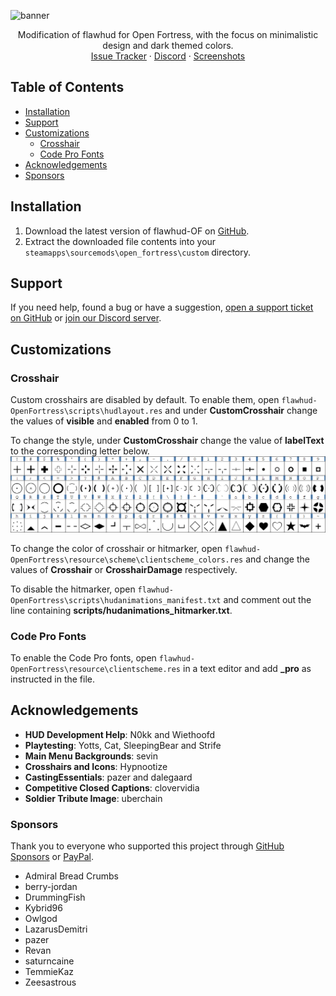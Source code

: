 <!-- TITLE -->
![banner](https://user-images.githubusercontent.com/6818236/175778495-c4b11439-499c-4553-86f3-1e19e4f6dcda.png)
<p align="center">
  <p align="center">
    Modification of flawhud for Open Fortress, with the focus on minimalistic design and dark themed colors.
    <br />
    <a href="https://github.com/CriticalFlaw/flawhud-OpenFortress/issues">Issue Tracker</a>
    ·
    <a href="https://discord.gg/hTdtK9vBhE">Discord</a>
    ·
    <a href="https://imgur.com/a/Uhd9wA5">Screenshots</a>
  </p>
</p>

<!-- TABLE OF CONTENTS -->
## Table of Contents
- [Installation](#installation)
- [Support](#support)
- [Customizations](#customizations)
  - [Crosshair](#crosshair)
  - [Code Pro Fonts](#code-pro-fonts)
- [Acknowledgements](#acknowledgements)
- [Sponsors](#sponsors)

<!-- INSTALLATION -->
## Installation
1. Download the latest version of flawhud-OF on [GitHub][download-link].
2. Extract the downloaded file contents into your `steamapps\sourcemods\open_fortress\custom` directory.

<!-- SUPPORT -->
## Support
If you need help, found a bug or have a suggestion, [open a support ticket on GitHub][issues-link] or [join our Discord server][discord-link].

<!-- CUSTOMIZATIONS -->
## Customizations

### Crosshair
Custom crosshairs are disabled by default. To enable them, open `flawhud-OpenFortress\scripts\hudlayout.res` and under **CustomCrosshair** change the values of **visible** and **enabled** from 0 to 1.

To change the style, under **CustomCrosshair** change the value of **labelText** to the corresponding letter below.
![banner](https://raw.githubusercontent.com/Hypnootize/TF2-Hud-Crosshairs/master/crosshairs/TF2Crosshairs.png)

To change the color of crosshair or hitmarker, open `flawhud-OpenFortress\resource\scheme\clientscheme_colors.res` and change the values of **Crosshair** or **CrosshairDamage** respectively.

To disable the hitmarker, open `flawhud-OpenFortress\scripts\hudanimations_manifest.txt` and comment out the line containing **scripts/hudanimations_hitmarker.txt**.

### Code Pro Fonts
To enable the Code Pro fonts, open `flawhud-OpenFortress\resource\clientscheme.res` in a text editor and add **_pro** as instructed in the file.

<!-- ACKNOWLEDGEMENTS -->
## Acknowledgements
* **HUD Development Help**: N0kk and Wiethoofd
* **Playtesting**: Yotts, Cat, SleepingBear and Strife
* **Main Menu Backgrounds**: sevin
* **Crosshairs and Icons**: Hypnootize
* **CastingEssentials**: pazer and dalegaard
* **Competitive Closed Captions**: clovervidia
* **Soldier Tribute Image**: uberchain

<!-- SPONSORS -->
### Sponsors
Thank you to everyone who supported this project through [GitHub Sponsors][sponsors-link] or [PayPal][paypal-link].
* Admiral Bread Crumbs
* berry-jordan
* DrummingFish
* Kybrid96
* Owlgod
* LazarusDemitri
* pazer
* Revan
* saturncaine
* TemmieKaz
* Zeesastrous

<!-- LINKS -->
[download-link]: https://github.com/CriticalFlaw/flawhud-OpenFortress/archive/refs/heads/main.zip
[crosshairs-link]: https://raw.githubusercontent.com/Hypnootize/TF2-Hud-Crosshairs/master/crosshairs/TF2Crosshairs.png
[paypal-link]: https://www.paypal.com/donate?business=8BHEWCPRMDDEJ&item_name=FlawHUD+Donation
[tftv-link]: https://www.teamfortress.tv/21928/transparent-viewmodels-in-any-hud
[sponsors-link]: https://github.com/sponsors/CriticalFlaw
[issues-link]: https://github.com/CriticalFlaw/flawhud-OpenFortress/issues
[discord-link]: https://discord.gg/hTdtK9vBhE
[release-link]:https://github.com/CriticalFlaw/flawhud-OpenFortress/releases/latest

